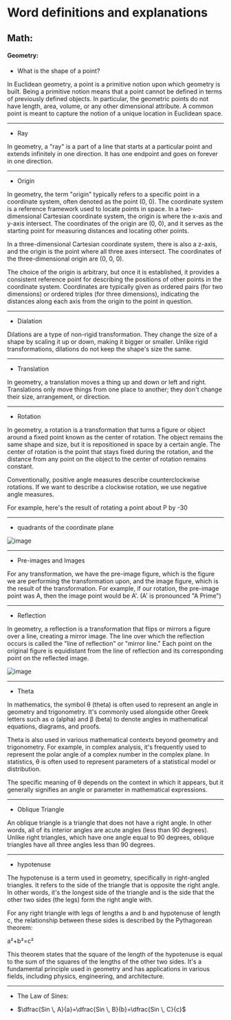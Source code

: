 # Word definitions and explanations


## Math:

#### Geometry:
* What is the shape of a point?

In Euclidean geometry, a point is a primitive notion upon which geometry is built. Being a primitive notion means that a point cannot be defined in terms of previously defined objects. In particular, the geometric points do not have length, area, volume, or any other dimensional attribute. A common point is meant to capture the notion of a unique location in Euclidean space.

***

* Ray

In geometry, a "ray" is a part of a line that starts at a particular point and extends infinitely in one direction. It has one endpoint and goes on forever in one direction.

***

* Origin

In geometry, the term "origin" typically refers to a specific point in a coordinate system, often denoted as the point (0, 0). The coordinate system is a reference framework used to locate points in space. In a two-dimensional Cartesian coordinate system, the origin is where the x-axis and y-axis intersect. The coordinates of the origin are (0, 0), and it serves as the starting point for measuring distances and locating other points.

In a three-dimensional Cartesian coordinate system, there is also a z-axis, and the origin is the point where all three axes intersect. The coordinates of the three-dimensional origin are (0, 0, 0).

The choice of the origin is arbitrary, but once it is established, it provides a consistent reference point for describing the positions of other points in the coordinate system. Coordinates are typically given as ordered pairs (for two dimensions) or ordered triples (for three dimensions), indicating the distances along each axis from the origin to the point in question.

***

* Dialation

Dilations are a type of non-rigid transformation. They change the size of a shape by scaling it up or down, making it bigger or smaller. Unlike rigid transformations, dilations do not keep the shape's size the same.

***

* Translation

In geometry, a translation moves a thing up and down or left and right. Translations only move things from one place to another; they don't change their size, arrangement, or direction.

***

* Rotation

In geometry, a rotation is a transformation that turns a figure or object around a fixed point known as the center of rotation. The object remains the same shape and size, but it is repositioned in space by a certain angle. The center of rotation is the point that stays fixed during the rotation, and the distance from any point on the object to the center of rotation remains constant.

Conventionally, positive angle measures describe counterclockwise rotations. If we want to describe a clockwise rotation, we use negative angle measures.

For example, here's the result of rotating a point about ‍P by -30

***

* quadrants of the coordinate plane

![image](https://github.com/JackAWatt/jackwatt.com/assets/3372510/8d0ff8c9-1a7a-47fa-b6d8-7b8eb5a45d7b)

***

* Pre-images and Images

For any transformation, we have the pre-image figure, which is the figure we are performing the transformation upon, and the image figure, which is the result of the transformation. For example, if our rotation, the pre-image point was ‍A, then the image point would be A'. (A' is pronounced "A Prime")
 
***

* Reflection

In geometry, a reflection is a transformation that flips or mirrors a figure over a line, creating a mirror image. The line over which the reflection occurs is called the "line of reflection" or "mirror line." Each point on the original figure is equidistant from the line of reflection and its corresponding point on the reflected image.

![image](https://github.com/JackAWatt/jackwatt.com/assets/3372510/39b87922-c1a0-4912-86ca-6430d36e023a)

***

* Theta

In mathematics, the symbol θ (theta) is often used to represent an angle in geometry and trigonometry. It's commonly used alongside other Greek letters such as α (alpha) and β (beta) to denote angles in mathematical equations, diagrams, and proofs.

Theta is also used in various mathematical contexts beyond geometry and trigonometry. For example, in complex analysis, it's frequently used to represent the polar angle of a complex number in the complex plane. In statistics, θ is often used to represent parameters of a statistical model or distribution.

The specific meaning of θ depends on the context in which it appears, but it generally signifies an angle or parameter in mathematical expressions.

***

* Oblique Triangle

An oblique triangle is a triangle that does not have a right angle. In other words, all of its interior angles are acute angles (less than 90 degrees). Unlike right triangles, which have one angle equal to 90 degrees, oblique triangles have all three angles less than 90 degrees.

***

* hypotenuse

The hypotenuse is a term used in geometry, specifically in right-angled triangles. It refers to the side of the triangle that is opposite the right angle. In other words, it's the longest side of the triangle and is the side that the other two sides (the legs) form the right angle with.

For any right triangle with legs of lengths a and b and hypotenuse of length c, the relationship between these sides is described by the Pythagorean theorem:

a²+b²=c²

This theorem states that the square of the length of the hypotenuse is equal to the sum of the squares of the lengths of the other two sides. It's a fundamental principle used in geometry and has applications in various fields, including physics, engineering, and architecture.

***

* The Law of Sines:

- $\dfrac{Sin \, A}{a}=\dfrac{Sin \, B}{b}=\dfrac{Sin \, C}{c}$


